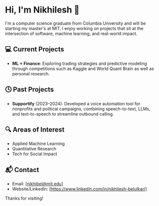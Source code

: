 # Hi, I'm Nikhilesh 👋

I'm a computer science graduate from Columbia University and will be starting my master's at MIT. I enjoy working on projects that sit at the intersection of software, machine learning, and real-world impact.

## 💻 Current Projects
- **ML + Finance**: Exploring trading strategies and predictive modeling through competitions such as Kaggle and World Quant Brain as well as personal research.

## 🕓 Past Projects
- **Supportify** (2023–2024): Developed a voice automation tool for nonprofits and political campaigns, combining speech-to-text, LLMs, and text-to-speech to streamline outbound calling.

## 🔍 Areas of Interest
- Applied Machine Learning  
- Quantitative Research  
- Tech for Social Impact

## 📬 Contact
- Email: [nikhibel@mit.edu]  
- Website/LinkedIn: [https://www.linkedin.com/in/nikhilesh-belulkar/]

Thanks for visiting!
